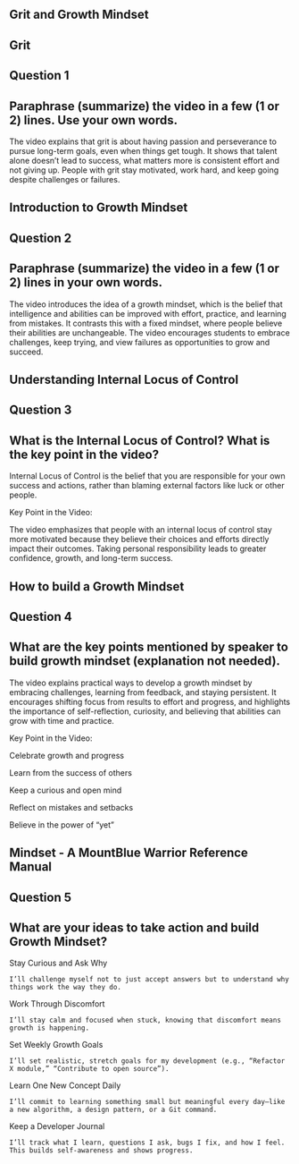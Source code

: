 ## Grit and Growth Mindset

## Grit

## Question 1
## Paraphrase (summarize) the video in a few (1 or 2) lines. Use your own words.
The video explains that grit is about having passion and perseverance to pursue long-term goals, even when things get tough. It shows that talent alone doesn’t lead to success, what matters more is consistent effort and not giving up. People with grit stay motivated, work hard, and keep going despite challenges or failures.

##  Introduction to Growth Mindset 

## Question 2
## Paraphrase (summarize) the video in a few (1 or 2) lines in your own words.
The video introduces the idea of a growth mindset, which is the belief that intelligence and abilities can be improved with effort, practice, and learning from mistakes. It contrasts this with a fixed mindset, where
people believe their abilities are unchangeable. The video encourages students to embrace challenges, keep trying, and view failures as opportunities to grow and succeed.

## Understanding Internal Locus of Control

## Question 3
## What is the Internal Locus of Control? What is the key point in the video?
Internal Locus of Control is the belief that you are responsible for your own success and actions, rather than blaming external factors like luck or other people.

Key Point in the Video:

The video emphasizes that people with an internal locus of control stay more motivated because they believe their choices and efforts directly impact their outcomes. Taking personal responsibility leads to greater confidence, growth, and long-term success.

## How to build a Growth Mindset

## Question 4
## What are the key points mentioned by speaker to build growth mindset (explanation not needed).
The video explains practical ways to develop a growth mindset by embracing challenges, learning from feedback, and staying persistent. It encourages shifting focus from results to effort and progress, and highlights the importance of self-reflection, curiosity, and believing that abilities can grow with time and practice.

Key Point in the Video:

Celebrate growth and progress

Learn from the success of others

Keep a curious and open mind

Reflect on mistakes and setbacks

Believe in the power of “yet”


## Mindset - A MountBlue Warrior Reference Manual

## Question 5
## What are your ideas to take action and build Growth Mindset?

Stay Curious and Ask Why

    I’ll challenge myself not to just accept answers but to understand why things work the way they do.

Work Through Discomfort

    I’ll stay calm and focused when stuck, knowing that discomfort means growth is happening.

Set Weekly Growth Goals

    I’ll set realistic, stretch goals for my development (e.g., “Refactor X module,” “Contribute to open source”).

Learn One New Concept Daily

    I’ll commit to learning something small but meaningful every day—like a new algorithm, a design pattern, or a Git command.

Keep a Developer Journal

    I’ll track what I learn, questions I ask, bugs I fix, and how I feel. This builds self-awareness and shows progress.